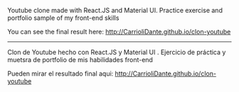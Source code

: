 Youtube clone made with React.JS and Material UI.
Practice exercise and portfolio sample of my front-end skills

You can see the final result here:
http://CarrioliDante.github.io/clon-youtube


----------------------------------------------------

Clon de Youtube hecho con React.JS y Material UI .
Ejercicio de práctica y muetsra de portfolio de mis habilidades front-end

Pueden mirar el resultado final aqui:
http://CarrioliDante.github.io/clon-youtube

